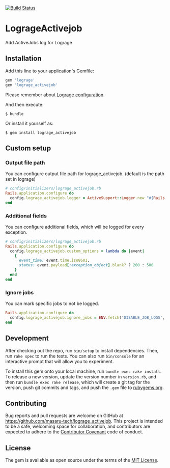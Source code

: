 [![Build Status](https://travis-ci.com/masaru-tech/lograge_activejob.svg?branch=master)](https://travis-ci.com/masaru-tech/lograge_activejob)

# LogrageActivejob

Add ActiveJobs log for Lograge

## Installation

Add this line to your application's Gemfile:

```ruby
gem 'lograge'
gem 'lograge_activejob'
```

Please remember about [Lograge configuration](https://github.com/roidrage/lograge#installation).

And then execute:

    $ bundle

Or install it yourself as:

    $ gem install lograge_activejob

## Custom setup
### Output file path
You can configure output file path for lograge_activejob. (default is the path set in lograge)

```ruby
# config/initializers/lograge_activejob.rb
Rails.application.configure do
  config.lograge_activejob.logger = ActiveSupport::Logger.new "#{Rails.root}/log/lograge_activejob_#{Rails.env}.log"
end
```

### Additional fields
You can configure additional fields, which will be logged for every exception.

```ruby
# config/initializers/lograge_activejob.rb
Rails.application.configure do
  config.lograge_activejob.custom_options = lambda do |event|
    {
      event_time: event.time.iso8601,
      status: event.payload[:exception_object].blank? ? 200 : 500
    }
  end
end
```

### Ignore jobs
You can mark specific jobs to not be logged.

```ruby
Rails.application.configure do
  config.lograge_activejob.ignore_jobs = ENV.fetch('DISABLE_JOB_LOGS', '').split
end
```


## Development

After checking out the repo, run `bin/setup` to install dependencies. Then, run `rake spec` to run the tests. You can also run `bin/console` for an interactive prompt that will allow you to experiment.

To install this gem onto your local machine, run `bundle exec rake install`. To release a new version, update the version number in `version.rb`, and then run `bundle exec rake release`, which will create a git tag for the version, push git commits and tags, and push the `.gem` file to [rubygems.org](https://rubygems.org).

## Contributing

Bug reports and pull requests are welcome on GitHub at https://github.com/masaru-tech/lograge_activejob. This project is intended to be a safe, welcoming space for collaboration, and contributors are expected to adhere to the [Contributor Covenant](http://contributor-covenant.org) code of conduct.

## License

The gem is available as open source under the terms of the [MIT License](https://opensource.org/licenses/MIT).
